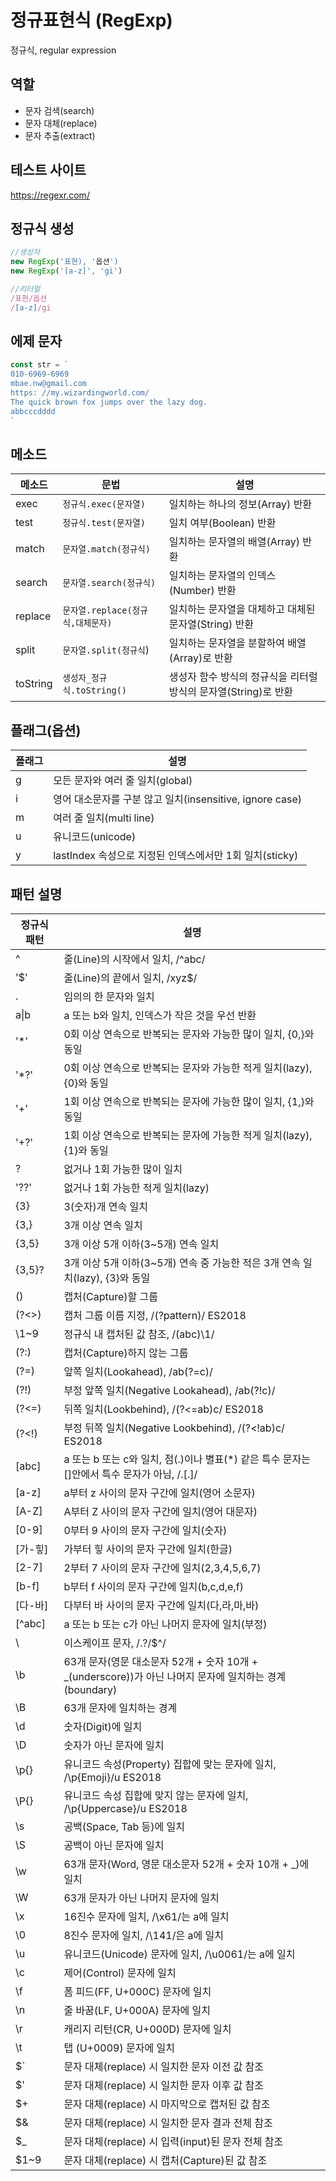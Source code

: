 # 정규표현식 (RegExp)

정규식, regular expression

## 역할

- 문자 검색(search)
- 문자 대체(replace)
- 문자 추출(extract)

## 테스트 사이트
https://regexr.com/

## 정규식 생성

```js
//생성자
new RegExp('표현), '옵션')
new RegExp('[a-z]', 'gi')

//리터럴
/표현/옵션
/[a-z]/gi
```

## 에제 문자
```js
const str = `
010-6969-6969
mbae.nw@gmail.com
https: //my.wizardingworld.com/
The quick brown fox jumps over the lazy dog.
abbcccdddd
`
```

## 메소드

메소드 | 문법 | 설명
-- | -- | --
exec |	`정규식.exec(문자열)` |	일치하는 하나의 정보(Array) 반환
test |	`정규식.test(문자열)` |	일치 여부(Boolean) 반환
match |	`문자열.match(정규식)` |	일치하는 문자열의 배열(Array) 반환
search |	`문자열.search(정규식)` |	일치하는 문자열의 인덱스(Number) 반환
replace |	`문자열.replace(정규식,대체문자)` |	일치하는 문자열을 대체하고 대체된 문자열(String) 반환
split |	`문자열.split(정규식`) |	일치하는 문자열을 분할하여 배열(Array)로 반환
toString |	`생성자_정규식.toString()` |	생성자 함수 방식의 정규식을 리터럴 방식의 문자열(String)로 반환


## 플래그(옵션)

플래그 | 설명
-- | --
g |	모든 문자와 여러 줄 일치(global)
i |	영어 대소문자를 구분 않고 일치(insensitive, ignore case)
m |	여러 줄 일치(multi line)
u |	유니코드(unicode)
y |	lastIndex 속성으로 지정된 인덱스에서만 1회 일치(sticky)


## 패턴 설명

정규식 패턴 |	설명
 --|--
^	| 줄(Line)의 시작에서 일치, /^abc/
'$'	| 줄(Line)의 끝에서 일치, /xyz$/
.	| 임의의 한 문자와 일치
a&verbar;b |	a 또는 b와 일치, 인덱스가 작은 것을 우선 반환
'*'	| 0회 이상 연속으로 반복되는 문자와 가능한 많이 일치, {0,}와 동일
'*?'|	0회 이상 연속으로 반복되는 문자와 가능한 적게 일치(lazy), {0}와 동일
'+'	| 1회 이상 연속으로 반복되는 문자에 가능한 많이 일치, {1,}와 동일
'+?'|	1회 이상 연속으로 반복되는 문자에 가능한 적게 일치(lazy), {1}와 동일
?	| 없거나 1회 가능한 많이 일치
'??' |	없거나 1회 가능한 적게 일치(lazy)
{3} |	3(숫자)개 연속 일치
{3,} |	3개 이상 연속 일치
{3,5} |	3개 이상 5개 이하(3~5개) 연속 일치
{3,5}? |	3개 이상 5개 이하(3~5개) 연속 중 가능한 적은 3개 연속 일치(lazy), {3}와 동일
()	| 캡처(Capture)할 그룹
(?<>) |	캡처 그룹 이름 지정, /(?<name>pattern)/ ES2018
\1~9	| 정규식 내 캡처된 값 참조, /(abc)\1/
(?:)	| 캡처(Capture)하지 않는 그룹
(?=)	| 앞쪽 일치(Lookahead), /ab(?=c)/
(?!)	| 부정 앞쪽 일치(Negative Lookahead), /ab(?!c)/
(?<=)	| 뒤쪽 일치(Lookbehind), /(?<=ab)c/ ES2018
(?<!)	| 부정 뒤쪽 일치(Negative Lookbehind), /(?<!ab)c/ ES2018
[abc]	| a 또는 b 또는 c와 일치, 점(.)이나 별표(*) 같은 특수 문자는 []안에서 특수 문자가 아님, /\.[.]/
[a-z]	| a부터 z 사이의 문자 구간에 일치(영어 소문자)
[A-Z]	| A부터 Z 사이의 문자 구간에 일치(영어 대문자)
[0-9]	| 0부터 9 사이의 문자 구간에 일치(숫자)
[가-힣] |	가부터 힣 사이의 문자 구간에 일치(한글)
[2-7]	| 2부터 7 사이의 문자 구간에 일치(2,3,4,5,6,7)
[b-f]	| b부터 f 사이의 문자 구간에 일치(b,c,d,e,f)
[다-바] |	다부터 바 사이의 문자 구간에 일치(다,라,마,바)
[^abc]	| a 또는 b 또는 c가 아닌 나머지 문자에 일치(부정)
\	| 이스케이프 문자, /\.\?\/\$\^/
\b |	63개 문자(영문 대소문자 52개 + 숫자 10개 + _(underscore))가 아닌 나머지 문자에 일치하는 경계(boundary)
\B |	63개 문자에 일치하는 경계
\d	| 숫자(Digit)에 일치
\D	| 숫자가 아닌 문자에 일치
\p{} |	유니코드 속성(Property) 집합에 맞는 문자에 일치, /\p{Emoji}/u ES2018
\P{}	| 유니코드 속성 집합에 맞지 않는 문자에 일치, /\p{Uppercase}/u ES2018
\s	| 공백(Space, Tab 등)에 일치
\S	| 공백이 아닌 문자에 일치
\w	| 63개 문자(Word, 영문 대소문자 52개 + 숫자 10개 + _)에 일치
\W	| 63개 문자가 아닌 나머지 문자에 일치
\x	| 16진수 문자에 일치, /\x61/는 a에 일치
\0	| 8진수 문자에 일치, /\141/은 a에 일치
\u |	유니코드(Unicode) 문자에 일치, /\u0061/는 a에 일치
\c |	제어(Control) 문자에 일치
\f |	폼 피드(FF, U+000C) 문자에 일치
\n |	줄 바꿈(LF, U+000A) 문자에 일치
\r | 캐리지 리턴(CR, U+000D) 문자에 일치
\t |	탭 (U+0009) 문자에 일치
$` |	문자 대체(replace) 시 일치한 문자 이전 값 참조
$' |	문자 대체(replace) 시 일치한 문자 이후 값 참조
$+	| 문자 대체(replace) 시 마지막으로 캡처된 값 참조
$&	| 문자 대체(replace) 시 일치한 문자 결과 전체 참조
$_	| 문자 대체(replace) 시 입력(input)된 문자 전체 참조
$1~9 |	문자 대체(replace) 시 캡처(Capture)된 값 참조